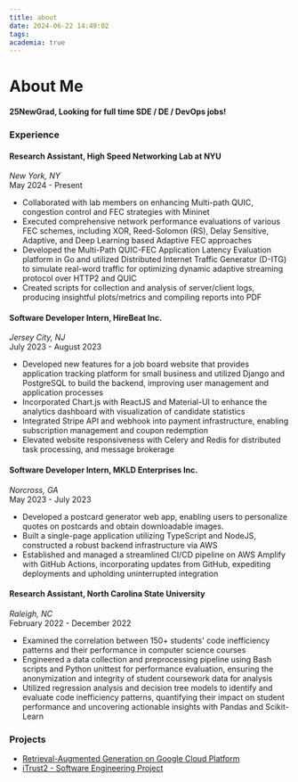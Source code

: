```yaml
---
title: about
date: 2024-06-22 14:49:02
tags:
academia: true
---
```

<!-- reference: https://xiamu-ssr.github.io/Hexo/2024/06/19/2024-06-19-12-31-52/  -->

# About Me

#### 25NewGrad, Looking for full time SDE / DE / DevOps jobs!


### Experience

#### Research Assistant, High Speed Networking Lab at NYU
*New York, NY*  
May 2024 - Present  
- Collaborated with lab members on enhancing Multi-path QUIC, congestion control and FEC strategies with Mininet
- Executed comprehensive network performance evaluations of various FEC schemes, including XOR, Reed-Solomon (RS), Delay Sensitive, Adaptive, and Deep Learning based Adaptive FEC approaches
- Developed the Multi-Path QUIC-FEC Application Latency Evaluation platform in Go and utilized Distributed Internet Traffic Generator (D-ITG) to simulate real-word traffic for optimizing dynamic adaptive streaming protocol over HTTP2 and QUIC
- Created scripts for collection and analysis of server/client logs, producing insightful plots/metrics and compiling reports into PDF

#### Software Developer Intern, HireBeat Inc.
*Jersey City, NJ*  
July 2023 - August 2023  
- Developed new features for a job board website that provides application tracking platform for small business and utilized Django and PostgreSQL to build the backend, improving user management and application processes
- Incorporated Chart.js with ReactJS and Material-UI to enhance the analytics dashboard with visualization of candidate statistics 
- Integrated Stripe API and webhook into payment infrastructure, enabling subscription management and coupon redemption
- Elevated website responsiveness with Celery and Redis for distributed task processing, and message brokerage

#### Software Developer Intern, MKLD Enterprises Inc.
*Norcross, GA*  
May 2023 - July 2023  
- Developed a postcard generator web app, enabling users to personalize quotes on postcards and obtain downloadable images.
- Built a single-page application utilizing TypeScript and NodeJS, constructed a robust backend infrastructure via AWS
- Established and managed a streamlined CI/CD pipeline on AWS Amplify with GitHub Actions, incorporating updates from GitHub, expediting deployments and upholding uninterrupted integration

#### Research Assistant, North Carolina State University
*Raleigh, NC*  
February 2022 - December 2022  
- Examined the correlation between 150+ students' code inefficiency patterns and their performance in computer science courses
- Engineered a data collection and preprocessing pipeline using Bash scripts and Python unittest for performance evaluation, ensuring the anonymization and integrity of student coursework data for analysis
- Utilized regression analysis and decision tree models to identify and evaluate code inefficiency patterns, quantifying their impact on student performance and uncovering actionable insights with Pandas and Scikit-Learn

### Projects

- [Retrieval-Augmented Generation on Google Cloud Platform](/hexoWebsite/2024/06/23/rag/)
- [iTrust2 - Software Engineering Project](/hexoWebsite/2024/06/22/iTrust2/)

